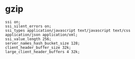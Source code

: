 gzip
=====

	ssi on;
    ssi_silent_errors on;
    ssi_types application/javascript text/javascript text/css application/json application/xml;
    ssi_value_length 256;
    server_names_hash_bucket_size 128;
    client_header_buffer_size 32k;
    large_client_header_buffers 4 32k;